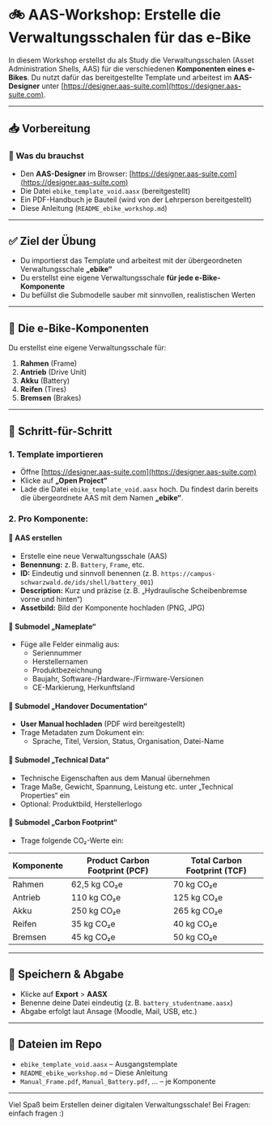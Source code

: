 # 🚲 AAS-Workshop: Erstelle die Verwaltungsschalen für das e-Bike

In diesem Workshop erstellst du als Study die Verwaltungsschalen (Asset Administration Shells, AAS) für die verschiedenen **Komponenten eines e-Bikes**. Du nutzt dafür das bereitgestellte Template und arbeitest im **AAS-Designer** unter [https://designer.aas-suite.com](https://designer.aas-suite.com).

---

## 📥 Vorbereitung

### 🔹 Was du brauchst

- Den **AAS-Designer** im Browser: [https://designer.aas-suite.com](https://designer.aas-suite.com)
- Die Datei `ebike_template_void.aasx` (bereitgestellt)
- Ein PDF-Handbuch je Bauteil (wird von der Lehrperson bereitgestellt)
- Diese Anleitung (`README_ebike_workshop.md`)

---

## ✅ Ziel der Übung

- Du importierst das Template und arbeitest mit der übergeordneten Verwaltungsschale **„ebike“**
- Du erstellst eine eigene Verwaltungsschale **für jede e-Bike-Komponente**
- Du befüllst die Submodelle sauber mit sinnvollen, realistischen Werten

---

## 🧩 Die e-Bike-Komponenten

Du erstellst eine eigene Verwaltungsschale für:

1. **Rahmen** (Frame)
2. **Antrieb** (Drive Unit)
3. **Akku** (Battery)
4. **Reifen** (Tires)
5. **Bremsen** (Brakes)

---

## 🔧 Schritt-für-Schritt

### 1. Template importieren

- Öffne [https://designer.aas-suite.com](https://designer.aas-suite.com)
- Klicke auf **„Open Project“**
- Lade die Datei `ebike_template_void.aasx` hoch. Du findest darin bereits die übergeordnete AAS mit dem Namen **„ebike“**.

### 2. Pro Komponente:

#### 🔹 AAS erstellen
- Erstelle eine neue Verwaltungsschale (AAS)
- **Benennung:** z. B. `Battery`, `Frame`, etc.
- **ID:** Eindeutig und sinnvoll benennen (z. B. `https://campus-schwarzwald.de/ids/shell/battery_001`)
- **Description:** Kurz und präzise (z. B. „Hydraulische Scheibenbremse vorne und hinten“)
- **Assetbild:** Bild der Komponente hochladen (PNG, JPG)

#### 🔹 Submodel „Nameplate“
- Füge alle Felder einmalig aus:
  - Seriennummer
  - Herstellernamen
  - Produktbezeichnung
  - Baujahr, Software-/Hardware-/Firmware-Versionen
  - CE-Markierung, Herkunftsland

#### 🔹 Submodel „Handover Documentation“
- **User Manual hochladen** (PDF wird bereitgestellt)
- Trage Metadaten zum Dokument ein:
  - Sprache, Titel, Version, Status, Organisation, Datei-Name

#### 🔹 Submodel „Technical Data“
- Technische Eigenschaften aus dem Manual übernehmen
- Trage Maße, Gewicht, Spannung, Leistung etc. unter „Technical Properties“ ein
- Optional: Produktbild, Herstellerlogo

#### 🔹 Submodel „Carbon Footprint“
- Trage folgende CO₂-Werte ein:

| Komponente | Product Carbon Footprint (PCF) | Total Carbon Footprint (TCF) |
|------------|-------------------------------|------------------------------|
| Rahmen     | 62,5 kg CO₂e                  | 70 kg CO₂e                   |
| Antrieb    | 110 kg CO₂e                   | 125 kg CO₂e                  |
| Akku       | 250 kg CO₂e                   | 265 kg CO₂e                  |
| Reifen     | 35 kg CO₂e                    | 40 kg CO₂e                   |
| Bremsen    | 45 kg CO₂e                    | 50 kg CO₂e                   |

---

## 💾 Speichern & Abgabe

- Klicke auf **Export** > **AASX**
- Benenne deine Datei eindeutig (z. B. `battery_studentname.aasx`)
- Abgabe erfolgt laut Ansage (Moodle, Mail, USB, etc.)

---

## 📁 Dateien im Repo

- `ebike_template_void.aasx` – Ausgangstemplate
- `README_ebike_workshop.md` – Diese Anleitung
- `Manual_Frame.pdf`, `Manual_Battery.pdf`, ... – je Komponente

---

Viel Spaß beim Erstellen deiner digitalen Verwaltungsschale! Bei Fragen: einfach fragen :)
